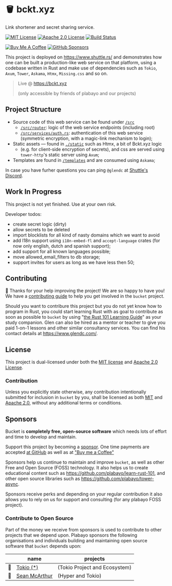 # 🪣 bckt.xyz

Link shortener and secret sharing service.

[![MIT License][license-mit-badge]][license-mit-url]
[![Apache 2.0 License][license-apache-badge]][license-apache-url]
[![Build Status][actions-badge]][actions-url]

[![Buy Me A Coffee][bmac-badge]][bmac-url]
[![GitHub Sponsors][ghs-badge]][ghs-url]

This project is deployed on <https://www.shuttle.rs/> and demonstrates how
one can be built a production-like web service on that platform,
using a codebase written in Rust and make use of dependencies such as
`Tokio`, `Axum`, `Tower`, `Askama`, `Htmx`, `Missing.css` and so on.

> Live @ <https://bckt.xyz>
> 
> (only accessible by friends of plabayo and our projects)



[license-mit-badge]: https://img.shields.io/badge/license-MIT-blue.svg
[license-mit-url]: https://github.com/plabayo/bucket/blob/main/LICENSE-MIT
[license-apache-badge]: https://img.shields.io/badge/license-APACHE-blue.svg
[license-apache-url]: https://github.com/plabayo/bucket/blob/main/LICENSE-APACHE
[actions-badge]: https://github.com/plabayo/bucket/workflows/CI/badge.svg
[actions-url]: https://github.com/plabayo/bucket/actions?query=workflow%3ACI+branch%main

[bmac-badge]: https://img.shields.io/badge/Buy%20Me%20a%20Coffee-ffdd00?style=for-the-badge&logo=buy-me-a-coffee&logoColor=black
[bmac-url]: https://www.buymeacoffee.com/plabayo
[ghs-badge]: https://img.shields.io/badge/sponsor-30363D?style=for-the-badge&logo=GitHub-Sponsors&logoColor=#EA4AAA
[ghs-url]: https://github.com/sponsors/plabayo

## Project Structure

- Source code of this web service can be found under [`/src`](./src)
  - [`/src/router`](./src/router): logic of the web service endpoints (including root)
  - [`/src/services/auth.rs`](./src/services/auth.rs): authentication of this web service (symmetric encryption, with a magic-link mechanism to login);
- Static assets — found in [`./static`](./static) such as Htmx, a bit of Bckt.xyz logic
   - (e.g. for client-side encryption of secrets),
      and css are served using `tower-http`'s static server using `Axum`;
- Templates are found in [`/templates`](./templates) and are consumed using `Askama`;

In case you have furher questions you can ping `@glendc` at
[Shuttle's Discord](https://discord.gg/YDHm6Yz3).

## Work In Progress

This project is not yet finished. Use at your own risk.

Developer todos:

- create secret logic (dirty)
- allow secrets to be deleted
- import blocklists for all kind of nasty domains which we want to avoid
- add l18n support using `i18n-embed-fl` and `accept-language` crates (for now only english, dutch and spanish support);
- add support for all known languages possible;
- move allowed_email_filters to db storage;
- support invites for users as long as we have less then 50;

## Contributing

🎈 Thanks for your help improving the project! We are so happy to have
you! We have a [contributing guide][contributing] to help you get involved in the
`bucket` project.

Should you want to contribure this project but you do not yet know how to program in Rust, you could start learning Rust with as goal to contribute as soon as possible to `bucket` by using "[the Rust 101 Learning Guide](https://rust-lang.guide/)" as your study companion. Glen can also be hired as a mentor or teacher to give you paid 1-on-1 lessons and other similar consultancy services. You can find his contact details at <https://www.glendc.com/>.

## License

This project is dual-licensed under both the [MIT license][mit-license] and [Apache 2.0 License][apache-license].

### Contribution

Unless you explicitly state otherwise, any contribution intentionally submitted
for inclusion in `bucket` by you, shall be licensed as both [MIT][mit-license] and [Apache 2.0][apache-license],
without any additional terms or conditions.

[contributing]: https://github.com/plabayo/bucket/blob/main/CONTRIBUTING.md
[mit-license]: https://github.com/plabayo/bucket/blob/main/LICENSE-MIT
[apache-license]: https://github.com/plabayo/bucket/blob/main/LICENSE-APACHE

## Sponsors

Bucket is **completely free, open-source software** which needs lots of effort and time to develop and maintain.

Support this project by becoming a [sponsor][ghs-url]. One time payments are accepted [at GitHub][ghs-url] as well as at ["Buy me a Coffee"][bmac-url]

Sponsors help us continue to maintain and improve `bucket`, as well as other
Free and Open Source (FOSS) technology. It also helps us to create
educational content such as <https://github.com/plabayo/learn-rust-101>,
and other open source libraries such as <https://github.com/plabayo/tower-async>.

Sponsors receive perks and depending on your regular contribution it also
allows you to rely on us for support and consulting (for any plabayo FOSS project).

### Contribute to Open Source

Part of the money we receive from sponsors is used to contribute to other projects
that we depend upon. Plabayo sponsors the following organisations and individuals
building and maintaining open source software that `bucket` depends upon:

| | name | projects |
| - | - | - |
| 💌 | [Tokio (*)](https://github.com/tokio-rs) | (Tokio Project and Ecosystem)
| 💌 | [Sean McArthur](https://github.com/seanmonstar) | (Hyper and Tokio)
